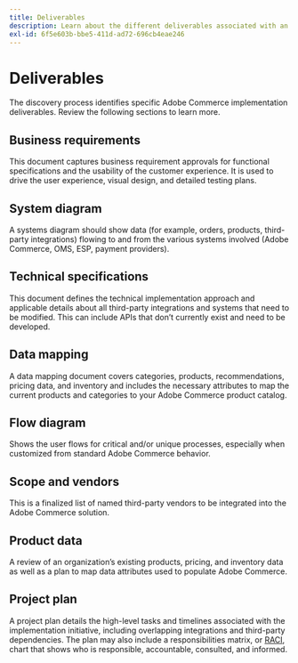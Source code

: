 ```yaml
---
title: Deliverables
description: Learn about the different deliverables associated with an Adobe Commerce implementation.
exl-id: 6f5e603b-bbe5-411d-ad72-696cb4eae246
---
```

# Deliverables 

The discovery process identifies specific Adobe Commerce implementation deliverables. Review the following sections to learn more.

## Business requirements

This document captures business requirement approvals for functional specifications and the usability of the customer experience. It is used to drive the user experience, visual design, and detailed testing plans.

## System diagram

A systems diagram should show data (for example, orders, products, third-party integrations) flowing to and from the various systems involved (Adobe Commerce, OMS, ESP, payment providers).

## Technical specifications

This document defines the technical implementation approach and applicable details about all third-party integrations and systems that need to be modified. This can include APIs that don’t currently exist and need to be developed.

## Data mapping

A data mapping document covers categories, products, recommendations, pricing data, and inventory and includes the necessary attributes to map the current products and categories to your Adobe Commerce product catalog.

## Flow diagram

Shows the user flows for critical and/or unique processes, especially when customized from standard Adobe Commerce behavior.

## Scope and vendors

This is a finalized list of named third-party vendors to be integrated into the Adobe Commerce solution.

## Product data

A review of an organization’s existing products, pricing, and inventory data as well as a plan to map data attributes used to populate Adobe Commerce.

## Project plan

A project plan details the high-level tasks and timelines associated with the implementation initiative, including overlapping integrations and third-party dependencies. The plan may also include a responsibilities matrix, or [RACI](../planning/ownership.md), chart that shows who is responsible, accountable, consulted, and informed.

